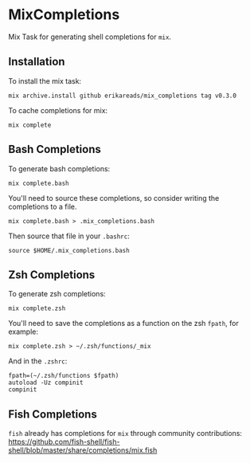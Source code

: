 # MixCompletions

Mix Task for generating shell completions for `mix`. 

## Installation

To install the mix task:

```
mix archive.install github erikareads/mix_completions tag v0.3.0
```

To cache completions for mix:

```
mix complete
```

## Bash Completions

To generate bash completions:

```
mix complete.bash
```

You'll need to source these completions, so consider writing the completions to a file.

```
mix complete.bash > .mix_completions.bash
```

Then source that file in your `.bashrc`:

```
source $HOME/.mix_completions.bash
```

## Zsh Completions

To generate zsh completions:

```
mix complete.zsh
```

You'll need to save the completions as a function on the zsh `fpath`, for example:

```
mix complete.zsh > ~/.zsh/functions/_mix
```

And in the `.zshrc`:

```
fpath=(~/.zsh/functions $fpath)
autoload -Uz compinit
compinit
```

## Fish Completions

`fish` already has completions for `mix` through community contributions: https://github.com/fish-shell/fish-shell/blob/master/share/completions/mix.fish
